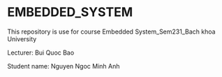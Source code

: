 # EMBEDDED_SYSTEM
This repository is use for course Embedded System_Sem231_Bach khoa University

Lecturer: Bui Quoc Bao

Student name: Nguyen Ngoc Minh Anh
